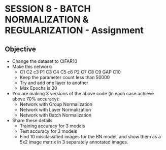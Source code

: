 # SESSION 8 - BATCH NORMALIZATION & REGULARIZATION - Assignment

## Objective
- Change the dataset to CIFAR10
- Make this network:
  - C1 C2 c3 P1 C3 C4 C5 c6 P2 C7 C8 C9 GAP C10
  - Keep the parameter count less than 50000
  - Try and add one layer to another
  - Max Epochs is 20
- You are making 3 versions of the above code (in each case achieve above 70% accuracy):
  - Network with Group Normalization
  - Network with Layer Normalization
  - Network with Batch Normalization
- Share these details
  - Training accuracy for 3 models
  - Test accuracy for 3 models
  - Find 10 misclassified images for the BN model, and show them as a 5x2 image matrix in 3 separately annotated images.


